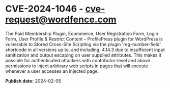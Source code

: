 # CVE-2024-1046 - cve-request@wordfence.com

The Paid Membership Plugin, Ecommerce, User Registration Form, Login Form, User Profile & Restrict Content – ProfilePress plugin for WordPress is vulnerable to Stored Cross-Site Scripting via the plugin 'reg-number-field' shortcode in all versions up to, and including, 4.14.3 due to insufficient input sanitization and output escaping on user supplied attributes. This makes it possible for authenticated attackers with contributor-level and above permissions to inject arbitrary web scripts in pages that will execute whenever a user accesses an injected page.

**Publish date:** 2024-02-05

